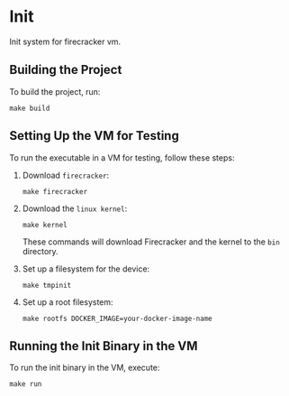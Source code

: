 # Init

Init system for firecracker vm.

## Building the Project

To build the project, run:
```
make build
```

## Setting Up the VM for Testing

To run the executable in a VM for testing, follow these steps:

1. Download `firecracker`:
    ```
    make firecracker
    ```
2. Download the `linux kernel`:
    ```
    make kernel
    ```
   These commands will download Firecracker and the kernel to the `bin` directory.

3. Set up a filesystem for the device:
    ```
    make tmpinit
    ```

4. Set up a root filesystem:
    ```
    make rootfs DOCKER_IMAGE=your-docker-image-name
    ```

## Running the Init Binary in the VM

To run the init binary in the VM, execute:
```
make run
```